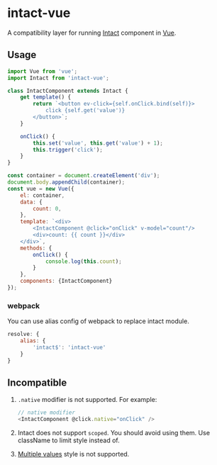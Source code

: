 # intact-vue

A compatibility layer for running [Intact][1] component in [Vue][2].

## Usage

```js
import Vue from 'vue';
import Intact from 'intact-vue';

class IntactComponent extends Intact {
    get template() {
        return `<button ev-click={self.onClick.bind(self)}>
            click {self.get('value')}
        </button>`;
    }

    onClick() {
        this.set('value', this.get('value') + 1);
        this.trigger('click');
    }
}

const container = document.createElement('div');
document.body.appendChild(container);
const vue = new Vue({
    el: container,
    data: {
        count: 0,
    },
    template: `<div>
        <IntactComponent @click="onClick" v-model="count"/>
        <div>count: {{ count }}</div>
    </div>`,
    methods: {
        onClick() {
            console.log(this.count);
        }
    },
    components: {IntactComponent}
});
```

### webpack

You can use alias config of webpack to replace intact module.

```js
resolve: {
    alias: {
        'intact$': 'intact-vue'
    }
}
```

## Incompatible

1. `.native` modifier is not supported. For example:

    ```js
    // native modifier
    <IntactComponent @click.native="onClick" />
    ```

2. Intact does not support `scoped`. You should avoid using them. 
Use className to limit style instead of.

3. [Multiple values][3] style is not supported.

[1]: http://javey.github.io/intact
[2]: https://vuejs.org
[3]: https://vuejs.org/v2/guide/class-and-style.html#Multiple-Values
